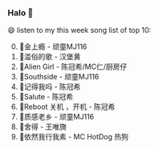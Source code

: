 

### Halo 👋

😄 listen to my this week song list of top 10:

0. 🌈金上瘾 - 顽童MJ116
1. 🌈滥俗的歌 - 汉堡黄
2. 🌈Alien Girl - 陈冠希/MC仁/厨房仔
3. 🌈Southside - 顽童MJ116
4. 🌈记得我吗 - 陈冠希
5. 🌈Salute - 陈冠希
6. 🌈Reboot 关机 ，开机 - 陈冠希
7. 🌈质感老乡 - 顽童MJ116
8. 🌈舍得 - 王唯旖
9. 🌈依然我行我素 - MC HotDog 热狗

